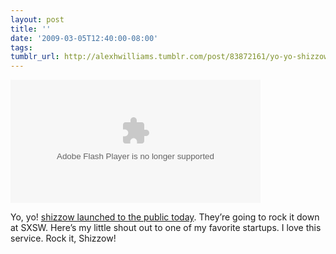 ```yaml
---
layout: post
title: ''
date: '2009-03-05T12:40:00-08:00'
tags: 
tumblr_url: http://alexhwilliams.tumblr.com/post/83872161/yo-yo-shizzow-launched-to-the-public-today
---
```

<object width="400" height="197"> <param name="movie" value="http://content.screencast.com/users/alexhwilliams/folders/Default/media/0a484119-5256-44a2-ae1e-d7ae07eb766e/bootstrap.swf" /><param name="quality" value="high" /><param name="bgcolor" value="#FFFFFF" /><param name="flashVars" value="thumb=http://content.screencast.com/users/alexhwilliams/folders/Default/media/0a484119-5256-44a2-ae1e-d7ae07eb766e/FirstFrame.jpg&amp;containerwidth=1262&amp;containerheight=623&amp;content=http://content.screencast.com/users/alexhwilliams/folders/Default/media/0a484119-5256-44a2-ae1e-d7ae07eb766e/shizzow2.swf" /><param name="allowFullScreen" value="true" /><param name="scale" value="showall" /><param name="allowScriptAccess" value="always" /><param name="base" value="http://content.screencast.com/users/alexhwilliams/folders/Default/media/0a484119-5256-44a2-ae1e-d7ae07eb766e/" /><embed src="http://content.screencast.com/users/alexhwilliams/folders/Default/media/0a484119-5256-44a2-ae1e-d7ae07eb766e/bootstrap.swf" quality="high" bgcolor="#FFFFFF" width="400" height="197" type="application/x-shockwave-flash" allowscriptaccess="always" flashvars="thumb=http://content.screencast.com/users/alexhwilliams/folders/Default/media/0a484119-5256-44a2-ae1e-d7ae07eb766e/FirstFrame.jpg&amp;containerwidth=1262&amp;containerheight=623&amp;content=http://content.screencast.com/users/alexhwilliams/folders/Default/media/0a484119-5256-44a2-ae1e-d7ae07eb766e/shizzow2.swf" allowfullscreen="true" base="http://content.screencast.com/users/alexhwilliams/folders/Default/media/0a484119-5256-44a2-ae1e-d7ae07eb766e/" scale="showall"></embed></object><br/><p>Yo, yo! <a href="http://blog.shizzow.com/2009/03/shizzow-public-launch/">shizzow launched to the public today</a>. They&#8217;re going to rock it down at SXSW. Here&#8217;s my little shout out to one of my favorite startups. I love this service. Rock it, Shizzow!</p>
